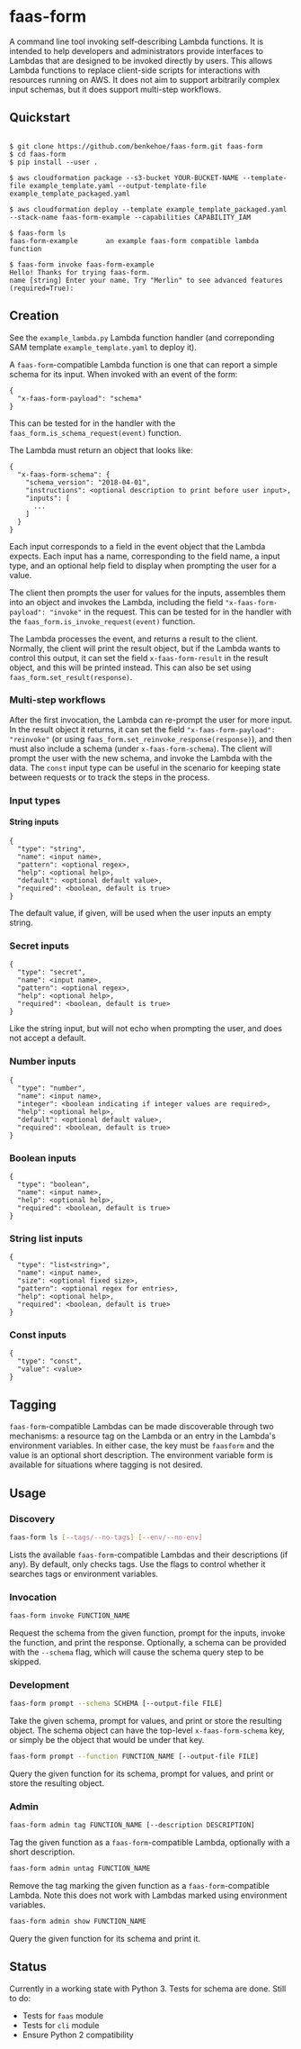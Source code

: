 # faas-form

A command line tool invoking self-describing Lambda functions.
It is intended to help developers and administrators provide interfaces to Lambdas that are designed to be invoked directly by users.
This allows Lambda functions to replace client-side scripts for interactions with resources running on AWS.
It does not aim to support arbitrarily complex input schemas, but it does support multi-step workflows.

## Quickstart
```

$ git clone https://github.com/benkehoe/faas-form.git faas-form
$ cd faas-form
$ pip install --user .

$ aws cloudformation package --s3-bucket YOUR-BUCKET-NAME --template-file example_template.yaml --output-template-file example_template_packaged.yaml

$ aws cloudformation deploy --template example_template_packaged.yaml --stack-name faas-form-example --capabilities CAPABILITY_IAM

$ faas-form ls
faas-form-example       an example faas-form compatible lambda function

$ faas-form invoke faas-form-example
Hello! Thanks for trying faas-form.
name [string] Enter your name. Try "Merlin" to see advanced features (required=True):
```

## Creation

See the `example_lambda.py` Lambda function handler (and correponding SAM template `example_template.yaml` to deploy it).

A `faas-form`-compatible Lambda function is one that can report a simple schema for its input. When invoked with an event of the form:

```
{
  "x-faas-form-payload": "schema"
}
```

This can be tested for in the handler with the `faas_form.is_schema_request(event)` function.

The Lambda must return an object that looks like:

```
{
  "x-faas-form-schema": {
    "schema_version": "2018-04-01",
    "instructions": <optional description to print before user input>,
    "inputs": [
      ...
    ]
  }
}
```

Each input corresponds to a field in the event object that the Lambda expects. Each input has a name, corresponding to the field name, a input type, and an optional help field to display when prompting the user for a value.

The client then prompts the user for values for the inputs, assembles them into an object and invokes the Lambda, including the field `"x-faas-form-payload": "invoke"` in the request.
This can be tested for in the handler with the `faas_form.is_invoke_request(event)` function.

The Lambda processes the event, and returns a result to the client. Normally, the client will print the result object, but if the Lambda wants to control this output, it can set the field `x-faas-form-result` in the result object, and this will be printed instead.
This can also be set using `faas_form.set_result(response)`.

### Multi-step workflows

After the first invocation, the Lambda can re-prompt the user for more input. In the result object it returns, it can set the field `"x-faas-form-payload": "reinvoke"` (or using `faas_form.set_reinvoke_response(response)`), and then must also include a schema (under `x-faas-form-schema`).
The client will prompt the user with the new schema, and invoke the Lambda with the data.
The `const` input type can be useful in the scenario for keeping state between requests or to track the steps in the process.

### Input types

#### String inputs
```
{
  "type": "string",
  "name": <input name>,
  "pattern": <optional regex>,
  "help": <optional help>,
  "default": <optional default value>,
  "required": <boolean, default is true>
}
```
The default value, if given, will be used when the user inputs an empty string.

### Secret inputs
```
{
  "type": "secret",
  "name": <input name>,
  "pattern": <optional regex>,
  "help": <optional help>,
  "required": <boolean, default is true>
}
```
Like the string input, but will not echo when prompting the user, and does not accept a default.

### Number inputs
```
{
  "type": "number",
  "name": <input name>,
  "integer": <boolean indicating if integer values are required>,
  "help": <optional help>,
  "default": <optional default value>,
  "required": <boolean, default is true>
}
```

### Boolean inputs
```
{
  "type": "boolean",
  "name": <input name>,
  "help": <optional help>,
  "required": <boolean, default is true>
}
```

### String list inputs
```
{
  "type": "list<string>",
  "name": <input name>,
  "size": <optional fixed size>,
  "pattern": <optional regex for entries>,
  "help": <optional help>,
  "required": <boolean, default is true>
}
```

### Const inputs
```
{
  "type": "const",
  "value": <value>
}
```

## Tagging

`faas-form`-compatible Lambdas can be made discoverable through two mechanisms: a resource tag on the Lambda or an entry in the Lambda's environment variables.
In either case, the key must be `faasform` and the value is an optional short description.
The environment variable form is available for situations where tagging is not desired.

## Usage

### Discovery

```bash
faas-form ls [--tags/--no-tags] [--env/--no-env]
```

Lists the available `faas-form`-compatible Lambdas and their descriptions (if any).
By default, only checks tags. Use the flags to control whether it searches tags or environment variables.

### Invocation

```bash
faas-form invoke FUNCTION_NAME
```

Request the schema from the given function, prompt for the inputs, invoke the function, and print the response. Optionally, a schema can be provided with the `--schema` flag, which will cause the schema query step to be skipped.

### Development

```bash
faas-form prompt --schema SCHEMA [--output-file FILE]
```

Take the given schema, prompt for values, and print or store the resulting object. The schema object can have the top-level `x-faas-form-schema` key, or simply be the object that would be under that key.

```bash
faas-form prompt --function FUNCTION_NAME [--output-file FILE]
```

Query the given function for its schema, prompt for values, and print or store the resulting object.

### Admin

```bash
faas-form admin tag FUNCTION_NAME [--description DESCRIPTION]
```

Tag the given function as a `faas-form`-compatible Lambda, optionally with a short description.


```bash
faas-form admin untag FUNCTION_NAME
```

Remove the tag marking the given function as a `faas-form`-compatible Lambda. Note this does not work with Lambdas marked using environment variables.

```bash
faas-form admin show FUNCTION_NAME
```

Query the given function for its schema and print it.

## Status

Currently in a working state with Python 3. Tests for schema are done. Still to do:

* Tests for `faas` module
* Tests for `cli` module
* Ensure Python 2 compatibility

